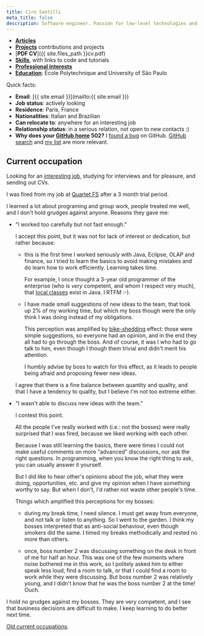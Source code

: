 ```yaml
---
title: Ciro Santilli
meta_title: false
description: Software engineer. Passion for low-level technologies and educational applications.
---
```


- [**Articles**](articles)
- [**Projects**](projects) contributions and projects
- [**PDF CV**]({{ site.files_path }}cv.pdf)
- [**Skills**](skills), with links to code and tutorials
- [**Professional interests**](interests)
- [**Education**](education): École Polytechnique and University of São Paulo

Quick facts:

- **Email**: [{{ site.email }}](mailto:{{ site.email }})
- **Job status**: actively looking
- **Residence**: Paris, France
- **Nationalities**: Italian and Brazilian
- **Can relocate to**: anywhere for an interesting job
- **Relationship status**: in a serious relation, not open to new contacts :)
- **Why does your [GitHub home](https://github.com/cirosantilli) 502?** I [found a bug](http://stackoverflow.com/a/27742165/895245) on GitHub. [GitHub search](https://github.com/search?utf8=%E2%9C%93&q=user%3Acirosantilli+&type=Repositories&ref=searchresults) and [my list](/projects) are more relevant.

## Current occupation

Looking for an [interesting job](interests), studying for interviews and for pleasure, and sending out CVs.

I was fired from my job at [Quartet FS](http://quartetfs.com) after a 3 month trial period.

I learned a lot about programing and group work, people treated me well, and I don't hold grudges against anyone. Reasons they gave me:

-   "I worked too carefully but not fast enough."

    I accept this point, but it was not for lack of interest or dedication, but rather because:

    -   this is the first time I worked seriously with Java, Eclipse, OLAP and finance, so I tried to learn the basics to avoid making mistakes and do learn how to work efficiently. Learning takes time.

        For example, I once thought a 3-year old programmer of the enterprise (who is *very* competent, and whom I respect very much), that [local classes](https://docs.oracle.com/javase/tutorial/java/javaOO/localclasses.html) exist in Java. I RTFM :-).

    -   I have made small suggestions of new ideas to the team, that took up 2% of my working time, but which my boss though were the only think I was doing instead of my obligations.

        This perception was amplified by [bike-shedding](https://en.wikipedia.org/wiki/Parkinson%27s_law_of_triviality) effect: those were simple suggestions, so everyone had an opinion, and in the end they all had to go through the boss. And of course, it was I who had to go talk to him, even though I though them trivial and didn't merit his attention.

        I humbly advise by boss to watch for this effect, as it leads to people being afraid and proposing fewer new ideas.

    I agree that there is a fine balance between quantity and quality, and that I have a tendency to quality, but I believe I'm not too extreme either.

-   "I wasn't able to discuss new ideas with the team."

    I contest this point.

    All the people I've really worked with (i.e.: not the bosses) were really surprised that I was fired, because we liked working with each other.

    Because I was still learning the basics, there were times I could not make useful comments on more "advanced" discussions, nor ask the right questions. In programming, when you know the right thing to ask, you can usually answer it yourself.

    But I did like to hear other's opinions about the job, what they were doing, opportunities, etc. and give my opinion when I have something worthy to say. But when I don't, I'd rather not waste other people's time.

    Things which amplified this perceptions for my bosses:

    - during my break time, I need silence. I must get away from everyone, and not talk or listen to anything. So I went to the garden. I think my bosses interpreted that as anti-social behaviour, even though smokers did the same. I timed my breaks methodically and rested no more than others.

    - once, boss number 2 was discussing something on the desk in front of me for half an hour. This was one of the few moments where noise bothered me in this work, so I politely asked him to either speak less loud, find a room to talk, or that I could find a room to work while they were discussing. But boss number 2 was relatively young, and I didn't know that he was the boss number 2 at the time! Ouch.

I hold no grudges against my bosses. They are very competent, and I see that business decisions are difficult to make. I keep learning to do better next time.

[Old current occupations](old-current).
